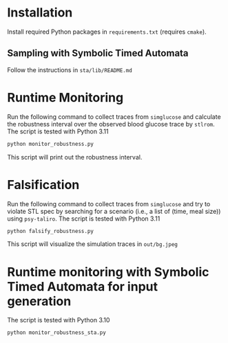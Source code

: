# Installation

Install required Python packages in `requirements.txt` (requires `cmake`).

## Sampling with Symbolic Timed Automata
Follow the instructions in ```sta/lib/README.md```


# Runtime Monitoring

Run the following command to collect traces from `simglucose` and calculate the robustness interval over the observed blood glucose trace by `stlrom`.
The script is tested with Python 3.11

```bash
python monitor_robustness.py
```
This script will print out the robustness interval.

# Falsification

Run the following command to collect traces from `simglucose` and try to violate STL spec by searching for a scenario (i.e., a list of (time, meal size)) using `psy-taliro`.
The script is tested with Python 3.11

```bash
python falsify_robustness.py
```
This script will visualize the simulation traces in `out/bg.jpeg`


# Runtime monitoring with Symbolic Timed Automata for input generation
The script is tested with Python 3.10

```bash
python monitor_robustness_sta.py
```
